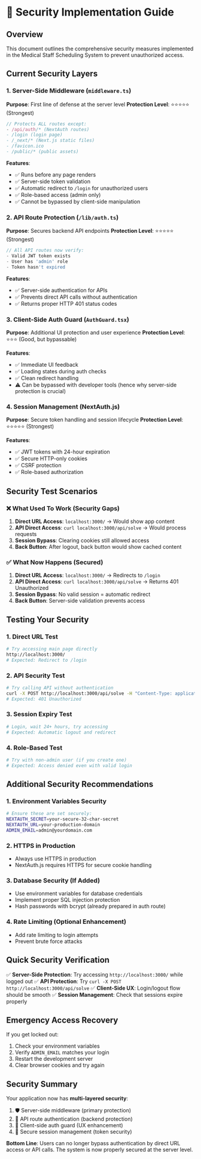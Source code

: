 # 🔐 Security Implementation Guide

## Overview
This document outlines the comprehensive security measures implemented in the Medical Staff Scheduling System to prevent unauthorized access.

## Current Security Layers

### 1. Server-Side Middleware (`middleware.ts`)
**Purpose**: First line of defense at the server level
**Protection Level**: ⭐⭐⭐⭐⭐ (Strongest)

```typescript
// Protects ALL routes except:
- /api/auth/* (NextAuth routes)
- /login (login page)
- /_next/* (Next.js static files)
- /favicon.ico
- /public/* (public assets)
```

**Features**:
- ✅ Runs before any page renders
- ✅ Server-side token validation
- ✅ Automatic redirect to `/login` for unauthorized users
- ✅ Role-based access (admin only)
- ✅ Cannot be bypassed by client-side manipulation

### 2. API Route Protection (`/lib/auth.ts`)
**Purpose**: Secures backend API endpoints
**Protection Level**: ⭐⭐⭐⭐⭐ (Strongest)

```typescript
// All API routes now verify:
- Valid JWT token exists
- User has 'admin' role
- Token hasn't expired
```

**Features**:
- ✅ Server-side authentication for APIs
- ✅ Prevents direct API calls without authentication
- ✅ Returns proper HTTP 401 status codes

### 3. Client-Side Auth Guard (`AuthGuard.tsx`)
**Purpose**: Additional UI protection and user experience
**Protection Level**: ⭐⭐⭐ (Good, but bypassable)

**Features**:
- ✅ Immediate UI feedback
- ✅ Loading states during auth checks
- ✅ Clean redirect handling
- ⚠️ Can be bypassed with developer tools (hence why server-side protection is crucial)

### 4. Session Management (NextAuth.js)
**Purpose**: Secure token handling and session lifecycle
**Protection Level**: ⭐⭐⭐⭐⭐ (Strongest)

**Features**:
- ✅ JWT tokens with 24-hour expiration
- ✅ Secure HTTP-only cookies
- ✅ CSRF protection
- ✅ Role-based authorization

## Security Test Scenarios

### ❌ What Used To Work (Security Gaps)
1. **Direct URL Access**: `localhost:3000/` → Would show app content
2. **API Direct Access**: `curl localhost:3000/api/solve` → Would process requests
3. **Session Bypass**: Clearing cookies still allowed access
4. **Back Button**: After logout, back button would show cached content

### ✅ What Now Happens (Secured)
1. **Direct URL Access**: `localhost:3000/` → Redirects to `/login`
2. **API Direct Access**: `curl localhost:3000/api/solve` → Returns 401 Unauthorized
3. **Session Bypass**: No valid session = automatic redirect
4. **Back Button**: Server-side validation prevents access

## Testing Your Security

### 1. Direct URL Test
```bash
# Try accessing main page directly
http://localhost:3000/
# Expected: Redirect to /login
```

### 2. API Security Test
```bash
# Try calling API without authentication
curl -X POST http://localhost:3000/api/solve -H "Content-Type: application/json" -d "{}"
# Expected: 401 Unauthorized
```

### 3. Session Expiry Test
```bash
# Login, wait 24+ hours, try accessing
# Expected: Automatic logout and redirect
```

### 4. Role-Based Test
```bash
# Try with non-admin user (if you create one)
# Expected: Access denied even with valid login
```

## Additional Security Recommendations

### 1. Environment Variables Security
```bash
# Ensure these are set securely:
NEXTAUTH_SECRET=your-secure-32-char-secret
NEXTAUTH_URL=your-production-domain
ADMIN_EMAIL=admin@yourdomain.com
```

### 2. HTTPS in Production
- Always use HTTPS in production
- NextAuth.js requires HTTPS for secure cookie handling

### 3. Database Security (If Added)
- Use environment variables for database credentials
- Implement proper SQL injection protection
- Hash passwords with bcrypt (already prepared in auth route)

### 4. Rate Limiting (Optional Enhancement)
- Add rate limiting to login attempts
- Prevent brute force attacks

## Quick Security Verification

✅ **Server-Side Protection**: Try accessing `http://localhost:3000/` while logged out
✅ **API Protection**: Try `curl -X POST http://localhost:3000/api/solve`
✅ **Client-Side UX**: Login/logout flow should be smooth
✅ **Session Management**: Check that sessions expire properly

## Emergency Access Recovery

If you get locked out:
1. Check your environment variables
2. Verify `ADMIN_EMAIL` matches your login
3. Restart the development server
4. Clear browser cookies and try again

## Security Summary

Your application now has **multi-layered security**:
1. 🛡️ Server-side middleware (primary protection)
2. 🔐 API route authentication (backend protection)
3. 🎨 Client-side auth guard (UX enhancement)
4. 🔑 Secure session management (token security)

**Bottom Line**: Users can no longer bypass authentication by direct URL access or API calls. The system is now properly secured at the server level.
